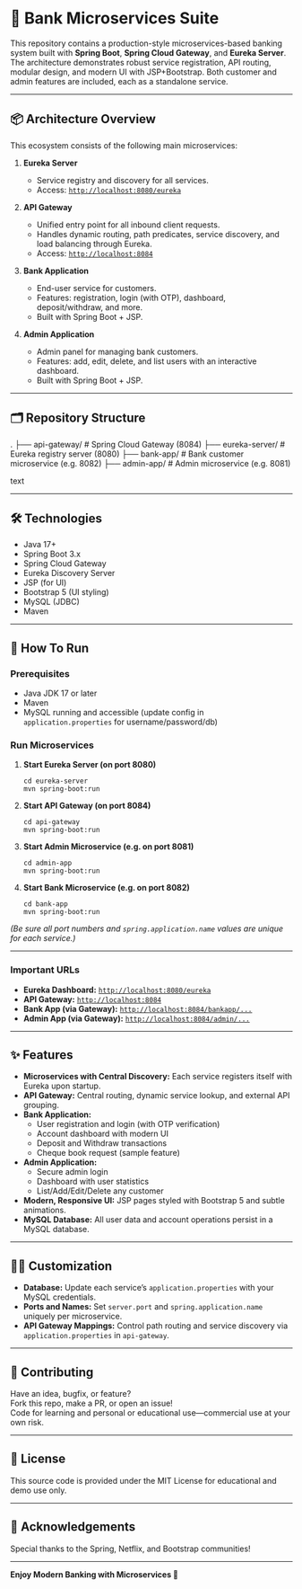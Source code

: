 # 🏦 Bank Microservices Suite

This repository contains a production-style microservices-based banking system built with **Spring Boot**, **Spring Cloud Gateway**, and **Eureka Server**.  
The architecture demonstrates robust service registration, API routing, modular design, and modern UI with JSP+Bootstrap. Both customer and admin features are included, each as a standalone service.

---

## 📦 Architecture Overview

This ecosystem consists of the following main microservices:

1. **Eureka Server**
    - Service registry and discovery for all services.
    - Access: [`http://localhost:8080/eureka`](http://localhost:8080/eureka)

2. **API Gateway**
    - Unified entry point for all inbound client requests.
    - Handles dynamic routing, path predicates, service discovery, and load balancing through Eureka.
    - Access: [`http://localhost:8084`](http://localhost:8084)

3. **Bank Application**
    - End-user service for customers.
    - Features: registration, login (with OTP), dashboard, deposit/withdraw, and more.
    - Built with Spring Boot + JSP.

4. **Admin Application**
    - Admin panel for managing bank customers.
    - Features: add, edit, delete, and list users with an interactive dashboard.
    - Built with Spring Boot + JSP.

---

## 🗂️ Repository Structure

.
├── api-gateway/ # Spring Cloud Gateway (8084)
├── eureka-server/ # Eureka registry server (8080)
├── bank-app/ # Bank customer microservice (e.g. 8082)
├── admin-app/ # Admin microservice (e.g. 8081)

text

---

## 🛠️ Technologies

- Java 17+
- Spring Boot 3.x
- Spring Cloud Gateway
- Eureka Discovery Server
- JSP (for UI)
- Bootstrap 5 (UI styling)
- MySQL (JDBC)
- Maven

---

## 🚦 How To Run

### Prerequisites

- Java JDK 17 or later
- Maven
- MySQL running and accessible (update config in `application.properties` for username/password/db)

### Run Microservices

1. **Start Eureka Server (on port 8080)**
    ```
    cd eureka-server
    mvn spring-boot:run
    ```
2. **Start API Gateway (on port 8084)**
    ```
    cd api-gateway
    mvn spring-boot:run
    ```
3. **Start Admin Microservice (e.g. on port 8081)**
    ```
    cd admin-app
    mvn spring-boot:run
    ```
4. **Start Bank Microservice (e.g. on port 8082)**
    ```
    cd bank-app
    mvn spring-boot:run
    ```

_(Be sure all port numbers and `spring.application.name` values are unique for each service.)_

---

### Important URLs

- **Eureka Dashboard:** [`http://localhost:8080/eureka`](http://localhost:8080/eureka)
- **API Gateway:** [`http://localhost:8084`](http://localhost:8084)
- **Bank App (via Gateway):** [`http://localhost:8084/bankapp/...`](http://localhost:8084/bankapp/...)
- **Admin App (via Gateway):** [`http://localhost:8084/admin/...`](http://localhost:8084/admin/...)

---

## ✨ Features

- **Microservices with Central Discovery:** Each service registers itself with Eureka upon startup.
- **API Gateway:** Central routing, dynamic service lookup, and external API grouping.
- **Bank Application:**
    - User registration and login (with OTP verification)
    - Account dashboard with modern UI
    - Deposit and Withdraw transactions
    - Cheque book request (sample feature)
- **Admin Application:**
    - Secure admin login
    - Dashboard with user statistics
    - List/Add/Edit/Delete any customer
- **Modern, Responsive UI:** JSP pages styled with Bootstrap 5 and subtle animations.
- **MySQL Database:** All user data and account operations persist in a MySQL database.

---

## 🧑‍💻 Customization

- **Database:** Update each service’s `application.properties` with your MySQL credentials.
- **Ports and Names:** Set `server.port` and `spring.application.name` uniquely per microservice.
- **API Gateway Mappings:** Control path routing and service discovery via `application.properties` in `api-gateway`.

---

## 👥 Contributing

Have an idea, bugfix, or feature?  
Fork this repo, make a PR, or open an issue!  
Code for learning and personal or educational use—commercial use at your own risk.

---

## 📃 License

This source code is provided under the MIT License for educational and demo use only.

---

## 🙏 Acknowledgements

Special thanks to the Spring, Netflix, and Bootstrap communities!

---

**Enjoy Modern Banking with Microservices 🚀**
